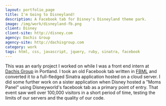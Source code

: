 ```yaml
---
layout: portfolio_page
title: I'm Going to Disneyland!
description: A Facebook tab for Disney's Disneyland theme park.
image: /img/work/disneyland-fb.png
client: Disney
client-site: http://disney.com
agency: Dachis Group
agency-site: http://dachisgroup.com
category: work
tags: html, css, javascript, jquery, ruby, sinatra, facebook
---
```


This was an early project I worked on while I was a front end intern at
[Dachis Group](http://dachisgroup.com) in Portland. I took an old Facebook tab
written in [FBML](https://developers.facebook.com/docs/reference/fbml) and
converted it to a full-fledged Sinatra application hosted on a cloud server.
I did some further work on a sister application when Disney hosted a
"Moms Panel" using Disneyworld's facebook tab as a primary point of entry. That
event saw well over 100,000 visitors in a short period of time, testing the
limits of our servers and the quality of our code.
